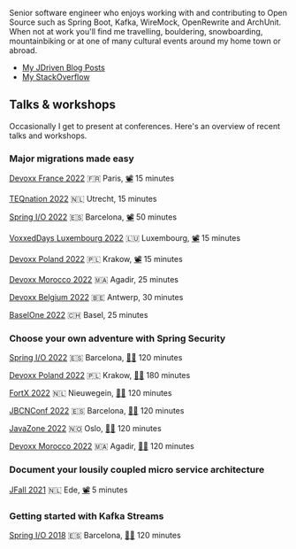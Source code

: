 Senior software engineer who enjoys working with and contributing to Open Source such as Spring Boot, Kafka, WireMock, OpenRewrite and ArchUnit.
When not at work you'll find me travelling, bouldering, snowboarding, mountainbiking or at one of many cultural events around my home town or abroad.

- [My JDriven Blog Posts](https://blog.jdriven.com/author/tim-te-beek/)
- [My StackOverflow](https://stackoverflow.com/users/53444/tim)

## Talks & workshops

Occasionally I get to present at conferences.
Here's an overview of recent talks and workshops.

### Major migrations made easy

[Devoxx France 2022](https://cfp.devoxx.fr/2022/talk/TPL-7294/Major_migrations_made_easy)
🇫🇷 Paris,
[📽️](https://www.youtube.com/watch?v=r_jFBDTPKSc) 15 minutes

[TEQnation 2022](https://teqnation.com/speakers-2022/)
🇳🇱 Utrecht,
15 minutes

[Spring I/O 2022](https://2022.springio.net/sessions/major-migrations-made-easy)
🇪🇸 Barcelona,
[📽️](https://www.youtube.com/watch?v=d8xU24x7Jqo) 50 minutes

[VoxxedDays Luxembourg 2022](https://cfp-voxxed-lux.yajug.org/2022/talk/EIY-8151/Major_migrations_made_easy)
🇱🇺 Luxembourg,
[📽️](https://www.youtube.com/watch?v=6qLe-tZ9Kv0) 15 minutes

[Devoxx Poland 2022](https://devoxx.pl/talk-details/?id=2311)
🇵🇱 Krakow,
[📽️](https://www.youtube.com/watch?v=rg1TcaHv-24) 15 minutes

[Devoxx Morocco 2022](https://devoxx.ma/)
🇲🇦 Agadir,
25 minutes

[Devoxx Belgium 2022](https://devoxx.be/)
🇧🇪 Antwerp,
30 minutes

[BaselOne 2022](https://www.baselone.ch/speech.html?id=04AF2172-A549-47BD-8731-79E4CAC3496D)
🇨🇭 Basel,
25 minutes

### Choose your own adventure with Spring Security

[Spring I/O 2022](https://2022.springio.net/sessions/choose-your-own-adventure-with-spring-security-workshop)
🇪🇸 Barcelona,
[🧑‍💻](https://github.com/timtebeek/spring-security-workshop)
120 minutes

[Devoxx Poland 2022](https://devoxx.pl/talk-details/?id=3160)
🇵🇱 Krakow,
[🧑‍💻](https://github.com/timtebeek/spring-security-workshop)
180 minutes

[FortX 2022](https://www.fortx.jdriven.com/)
🇳🇱 Nieuwegein,
[🧑‍💻](https://github.com/timtebeek/spring-security-workshop)
120 minutes

[JBCNConf 2022](https://www.jbcnconf.com/2022/infoTalk.html?id=621909084010570ba9b6dd6c)
🇪🇸 Barcelona,
[🧑‍💻](https://github.com/timtebeek/spring-security-workshop)
120 minutes

[JavaZone 2022](https://2022.javazone.no/#/workshops/ea79977f-0613-4fe2-b24a-320b1ce01a4e)
🇳🇴 Oslo,
[🧑‍💻](https://github.com/timtebeek/spring-security-workshop)
120 minutes

[Devoxx Morocco 2022](https://devoxx.ma/)
🇲🇦 Agadir,
[🧑‍💻](https://github.com/timtebeek/spring-security-workshop)
120 minutes

### Document your lousily coupled micro service architecture

[JFall 2021](https://2021.jfall.nl/speakers-2021/)
🇳🇱 Ede,
[📽️](https://youtu.be/Y5MfzYjTBX8?t=2142) 5 minutes

### Getting started with Kafka Streams

[Spring I/O 2018](https://2018.springio.net/speakers/tim-te-beek)
🇪🇸 Barcelona,
[🧑‍💻](https://github.com/jresoort/kafkastreams-workshop)
120 minutes

<!--
**timtebeek/timtebeek** is a ✨ _special_ ✨ repository because its `README.md` (this file) appears on your GitHub profile.

Here are some ideas to get you started:

- 🔭 I’m currently working on ...
- 🌱 I’m currently learning ...
- 👯 I’m looking to collaborate on ...
- 🤔 I’m looking for help with ...
- 💬 Ask me about ...
- 📫 How to reach me: ...
- 😄 Pronouns: ...
- ⚡ Fun fact: ...
- [PaperCall](https://www.papercall.io/speakers/timtebeek)
-->
